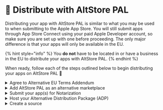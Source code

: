 # 🛒 Distribute with AltStore PAL

Distributing your app with AltStore PAL is similar to what you may be used to when submitting to the Apple App Store. You will still submit apps through App Store Connect using your paid Apple Developer account, so make sure you are set up with one before proceeding. The only major difference is that your apps will only be available in the EU.

{% hint style="info" %}
You **do not** have to be located in or have a business in the EU to distribute your apps with AltStore PAL.
{% endhint %}

When ready, follow each of the steps outlined below to begin distributing your apps on AltStore PAL 🙂

<details>

<summary>Agree to Alternative EU Terms Addendum</summary>

The Alternative EU Terms Addendum is an additional agreement you must make with Apple in order to distribute your apps outside the App Store.&#x20;

Request EU Terms Addendum: [https://developer.apple.com/contact/request/alternative-eu-terms-addendum/](https://developer.apple.com/contact/request/alternative-eu-terms-addendum/)

**Note:** The new terms will change your commission rates and fees for apps distributed in the EU. [Learn More](https://developer.apple.com/support/core-technology-fee/)

</details>

<details>

<summary>Add AltStore PAL as an alternative marketplace</summary>

Before you can submit your apps to AltStore PAL, you must prepare your developer account for distribution with alternative marketplaces

1.  Register your Developer ID with AltStore PAL using our [REST API](rest-api.md). You can find your Developer ID in App Store Connect by selecting "Edit Profile" in the top right.

    <figure><img src="../.gitbook/assets/DevIDAppConnect(Hidden).jpg" alt=""><figcaption></figcaption></figure>

2)  You will receive a response with a security token. In App Store Connect, go to Users and Access -> Integrations -> Marketplace, click '+' and input the token.

    <figure><img src="../.gitbook/assets/marketplace.PNG" alt=""><figcaption></figcaption></figure>

3. Select the app(s) you want to distribute with AltStore PAL. You can change this at any time.
4. Select "Yes, send notifications" on the next screen to let AltStore PAL process your apps automatically (recommended).

**All apps must be processed by AltStore PAL before they can be distributed.** If you don't want AltStore PAL to process your builds automatically, you can manually process them using our [REST API](rest-api.md).

</details>

<details>

<summary>Submit your app(s) for Notarization</summary>

Even though you are distributing outside the App Store, you still need to submit your app(s) to Apple for Notarization before they can be distributed. This is similar to Apple's App Store review process but fewer guidelines. For more detailed instructions, see Apple's [Notarization](https://developer.apple.com/help/app-store-connect/distributing-apps-in-the-european-union/submit-for-notarization) support page.

1. Select your app in App Store Connect
2. In the App Review section, click Edit under "Review Type".
3. Select "Notarization" as the review type and click Save.
4. Submit app(s) for review.

**If you still plan to distribute your app through the Apple App Store, you can skip this step.** Your apps will be automatically notarized when approved for the App Store.

</details>

<details>

<summary>Host your Alternative Distribution Package (ADP)</summary>

Once Notarized, you'll need to download your app's ADP to then host it on your server.

1. Download your ADP using our [REST API](rest-api.md#download-adp).
2. Upload the complete package to your server. You must preserve the directory hierarchy exactly, and the hashes of each file must not change. In other words, **DO NOT modify the `manifest.json` in any way (e.g prettifying).**

</details>

<details>

<summary>Create a source</summary>

Once your server is updated with your app's ADP, the last step is to [make a source](make-a-source.md), which is just a JSON file with information about your app(s).

Once you've uploaded your source, it will be made available on PAL and anyone can now add the URL to download your apps! **(Requires AltStore PAL 2.2 or later)**

</details>





